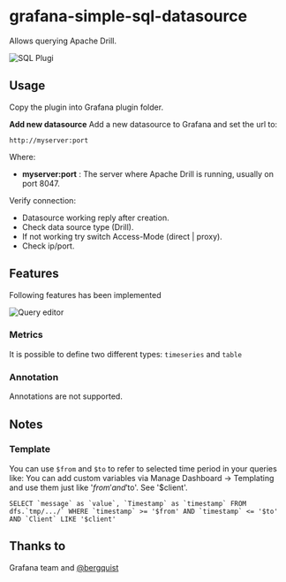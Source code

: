 # grafana-simple-sql-datasource

Allows querying Apache Drill.

![SQL Plugi](https://raw.githubusercontent.com/gbrian/grafana-simple-sql-datasource/master/overview.png "Query editor")


## Usage
Copy the plugin into Grafana plugin folder.

**Add new datasource**
Add a new datasource to Grafana and set the url to:

````
http://myserver:port
````

Where:
 * **myserver:port** : The server where Apache Drill is running, usually on port 8047.

Verify connection:
* Datasource working reply after creation.
* Check data source type (Drill).
* If not working try switch Access-Mode (direct | proxy).
* Check ip/port.

## Features
Following features has been implemented

![Query editor](https://raw.githubusercontent.com/gbrian/grafana-simple-sql-datasource/master/query_editor.png "Query editor")

### Metrics
It is possible to define two different types: `timeseries` and `table`

### Annotation
Annotations are not supported.

## Notes
### Template
You can use `$from` and `$to` to refer to selected time period in your queries like:
You can add custom variables via Manage Dashboard -> Templating and use them just like '$from' and '$to'. See '$client'.
````
SELECT `message` as `value`, `Timestamp` as `timestamp` FROM dfs.`tmp/.../` WHERE `timestamp` >= '$from' AND `timestamp` <= '$to' AND `Client` LIKE '$client'
```` 

## Thanks to
Grafana team and [@bergquist](https://github.com/bergquist)
 
